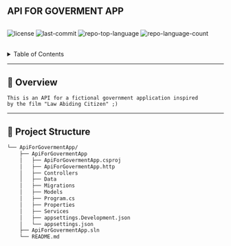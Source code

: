 <div align="left">
    <div style="display: inline-block;">
        <h2 style="display: inline-block; vertical-align: middle; margin-top: 0;">API FOR GOVERMENT APP</h2>
        <p>
        </p>
        <p>
            <img src="https://img.shields.io/github/license/LevKosyk/ApiForGovermentApp?style=default&logo=opensourceinitiative&logoColor=white&color=a0d1e2" alt="license">
            <img src="https://img.shields.io/github/last-commit/LevKosyk/ApiForGovermentApp?style=default&logo=git&logoColor=white&color=a0d1e2" alt="last-commit">
            <img src="https://img.shields.io/github/languages/top/LevKosyk/ApiForGovermentApp?style=default&color=a0d1e2" alt="repo-top-language">
            <img src="https://img.shields.io/github/languages/count/LevKosyk/ApiForGovermentApp?style=default&color=a0d1e2" alt="repo-language-count">
        </p>
    </div>
</div>
<br clear="left"/>

<details><summary>Table of Contents</summary>

- [📍 Overview](#-overview)
- [📁 Project Structure](#-project-structure)
  - [📂 Project Index](#-project-index)
- [🚀 Getting Started](#-getting-started)
  - [☑️ Prerequisites](#-prerequisites)
  - [⚙️ Installation](#-installation)
  - [🤖 Usage](#-usage)

</details>
<hr>

## 📍 Overview

<code>This is an API for a fictional government application inspired by the film "Law Abiding Citizen" ;)</code>

---

## 📁 Project Structure

```sh
└── ApiForGovermentApp/
    ├── ApiForGovermentApp
    │   ├── ApiForGovermentApp.csproj
    │   ├── ApiForGovermentApp.http
    │   ├── Controllers
    │   ├── Data
    │   ├── Migrations
    │   ├── Models
    │   ├── Program.cs
    │   ├── Properties
    │   ├── Services
    │   ├── appsettings.Development.json
    │   └── appsettings.json
    ├── ApiForGovermentApp.sln
    └── README.md
